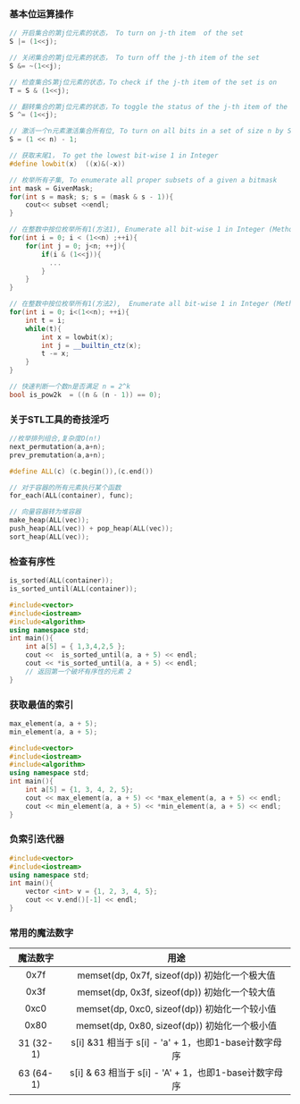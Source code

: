 

###  基本位运算操作

```c++
// 开启集合的第j位元素的状态， To turn on j-th item  of the set
S |= (1<<j);

// 关闭集合的第j位元素的状态， To turn off the j-th item of the set
S &= ~(1<<j);

// 检查集合S第j位元素的状态，To check if the j-th item of the set is on
T = S & (1<<j);

// 翻转集合的第j位元素的状态，To toggle the status of the j-th item of the set
S ^= (1<<j);

// 激活一个n元素激活集合所有位, To turn on all bits in a set of size n by Shift
S = (1 << n) - 1;

// 获取末尾1， To get the lowest bit-wise 1 in Integer
#define lowbit(x)  ((x)&(-x))

// 枚举所有子集, To enumerate all proper subsets of a given a bitmask
int mask = GivenMask;
for(int s = mask; s; s = (mask & s - 1)){
    cout<< subset <<endl;
}

// 在整数中按位枚举所有1(方法1), Enumerate all bit-wise 1 in Integer (Method 1)
for(int i = 0; i < (1<<n) ;++i){
    for(int j = 0; j<n; ++j){
        if(i & (1<<j)){
          ...
        }
    }
}

// 在整数中按位枚举所有1(方法2),  Enumerate all bit-wise 1 in Integer (Method 2)
for(int i = 0; i<(1<<n); ++i){
    int t = i;
    while(t){
      	int x = lowbit(x);
        int j = __builtin_ctz(x);
        t -= x;
    }
}

// 快速判断一个数n是否满足 n = 2^k
bool is_pow2k  = ((n & (n - 1)) == 0);
```





### 关于STL工具的奇技淫巧

```c++
//枚举排列组合,复杂度O(n!)
next_permutation(a,a+n);
prev_premutation(a,a+n);

#define ALL(c) (c.begin()),(c.end())

// 对于容器的所有元素执行某个函数
for_each(ALL(container), func);

// 向量容器转为堆容器
make_heap(ALL(vec));
push_heap(ALL(vec)) + pop_heap(ALL(vec));
sort_heap(ALL(vec));
```



### 检查有序性

```c++
is_sorted(ALL(container));
is_sorted_until(ALL(container));

#include<vector>
#include<iostream>
#include<algorithm>
using namespace std;
int main(){
	int a[5] = { 1,3,4,2,5 };
	cout <<  is_sorted_until(a, a + 5) << endl;
	cout << *is_sorted_until(a, a + 5) << endl;
    // 返回第一个破坏有序性的元素 2
}
```



### 获取最值的索引

```c++
max_element(a, a + 5);
min_element(a, a + 5);

#include<vector>
#include<iostream>
#include<algorithm>
using namespace std;
int main(){
	int a[5] = {1, 3, 4, 2, 5};
	cout << max_element(a, a + 5) << *max_element(a, a + 5) << endl;
	cout << min_element(a, a + 5) << *min_element(a, a + 5) << endl;
}
```



### 负索引迭代器

```cpp
#include<vector>
#include<iostream>
using namespace std;
int main(){
    vector <int> v = {1, 2, 3, 4, 5};
	cout << v.end()[-1] << endl;
}
```





### 常用的魔法数字

| 魔法数字  |                         用途                          |
| :-------: | :---------------------------------------------------: |
|   0x7f    |     memset(dp, 0x7f, sizeof(dp)) 初始化一个极大值     |
|   0x3f    |     memset(dp, 0x3f, sizeof(dp)) 初始化一个较大值     |
|   0xc0    |     memset(dp, 0xc0, sizeof(dp)) 初始化一个较小值     |
|   0x80    |     memset(dp, 0x80, sizeof(dp)) 初始化一个极小值     |
| 31 (32-1) | s[i] &31 相当于 s[i] - 'a' + 1，也即1-base计数字母序  |
| 63 (64-1) | s[i] & 63 相当于 s[i] - 'A' + 1，也即1-base计数字母序 |